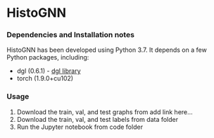# HistoGNN

### Dependencies and Installation notes
HistoGNN has been developed using Python 3.7. It depends on a few Python packages, including:
* dgl (0.6.1) - [dgl library](https://pypi.org/project/dgl-cu101/)
* torch (1.9.0+cu102)

### Usage
1. Download the train, val, and test graphs from add link here...
2. Download the train, val, and test labels from data folder
3. Run the Jupyter notebook from code folder
